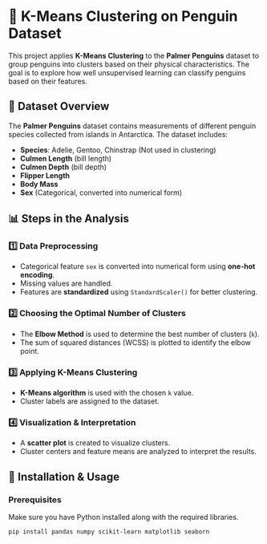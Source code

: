 # 🐧 K-Means Clustering on Penguin Dataset

This project applies **K-Means Clustering** to the **Palmer Penguins** dataset to group penguins into clusters based on their physical characteristics. The goal is to explore how well unsupervised learning can classify penguins based on their features.

## 📌 Dataset Overview

The **Palmer Penguins** dataset contains measurements of different penguin species collected from islands in Antarctica. The dataset includes:

- **Species**: Adelie, Gentoo, Chinstrap (Not used in clustering)
- **Culmen Length** (bill length)
- **Culmen Depth** (bill depth)
- **Flipper Length**
- **Body Mass**
- **Sex** (Categorical, converted into numerical form)

## 📊 Steps in the Analysis

### 1️⃣ Data Preprocessing
- Categorical feature `sex` is converted into numerical form using **one-hot encoding**.
- Missing values are handled.
- Features are **standardized** using `StandardScaler()` for better clustering.

### 2️⃣ Choosing the Optimal Number of Clusters
- The **Elbow Method** is used to determine the best number of clusters (`k`).
- The sum of squared distances (WCSS) is plotted to identify the elbow point.

### 3️⃣ Applying K-Means Clustering
- **K-Means algorithm** is used with the chosen `k` value.
- Cluster labels are assigned to the dataset.

### 4️⃣ Visualization & Interpretation
- A **scatter plot** is created to visualize clusters.
- Cluster centers and feature means are analyzed to interpret the results.

## 🔧 Installation & Usage

### Prerequisites
Make sure you have Python installed along with the required libraries.

```bash
pip install pandas numpy scikit-learn matplotlib seaborn
